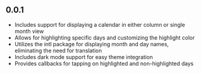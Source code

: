 ## 0.0.1


- Includes support for displaying a calendar in either column or single month view
- Allows for highlighting specific days and customizing the highlight color
- Utilizes the intl package for displaying month and day names, eliminating the need for translation
- Includes dark mode support for easy theme integration
- Provides callbacks for tapping on highlighted and non-highlighted days
